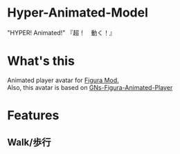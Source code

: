 # Hyper-Animated-Model
"HYPER! Animated!"
『超！　動く！』

# What's this
Animated player avatar for [Figura Mod.](https://www.curseforge.com/minecraft/mc-mods/figura)  
Also, this avatar is based on [GNs-Figura-Animated-Player](https://github.com/GNamimates/GNs-Figura-Animated-Player)

# Features
## Walk/歩行
